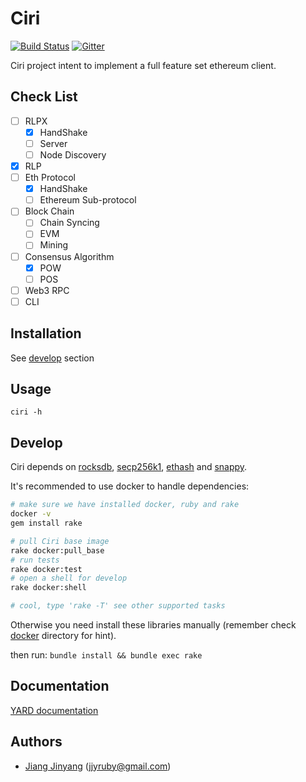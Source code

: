Ciri
===============
[![Build Status](https://travis-ci.org/ciri-ethereum/ciri.svg?branch=master)](https://travis-ci.org/ciri-ethereum/ciri)
[![Gitter](https://badges.gitter.im/join.svg)](https://gitter.im/ciri-ethereum/Lobby)

Ciri project intent to implement a full feature set ethereum client.

Check List
---------------

* [ ] RLPX
  * [x] HandShake
  * [ ] Server
  * [ ] Node Discovery
* [x] RLP
* [ ] Eth Protocol
  * [x] HandShake
  * [ ] Ethereum Sub-protocol
* [ ] Block Chain
  * [ ] Chain Syncing
  * [ ] EVM
  * [ ] Mining
* [ ] Consensus Algorithm
  * [x] POW
  * [ ] POS
* [ ] Web3 RPC
* [ ] CLI

Installation
---------------

See [develop](#develop) section

Usage
---------------

`ciri -h`

Develop
---------------

Ciri depends on [rocksdb](https://github.com/facebook/rocksdb), [secp256k1](https://github.com/bitcoin-core/secp256k1), [ethash](https://github.com/ethereum/ethash) and [snappy](https://github.com/google/snappy).

It's recommended to use docker to handle dependencies:
``` bash
# make sure we have installed docker, ruby and rake
docker -v
gem install rake

# pull Ciri base image
rake docker:pull_base
# run tests
rake docker:test
# open a shell for develop
rake docker:shell

# cool, type 'rake -T' see other supported tasks 
``` 
 
Otherwise you need install these libraries manually (remember check [docker](/docker) directory for hint).

then run: 
`bundle install && bundle exec rake`

Documentation
---------------

[YARD documentation](https://www.rubydoc.info/github/ciri-ethereum/ciri/master)

Authors
---------------

* [Jiang Jinyang](https://justjjy.com) (jjyruby@gmail.com)
